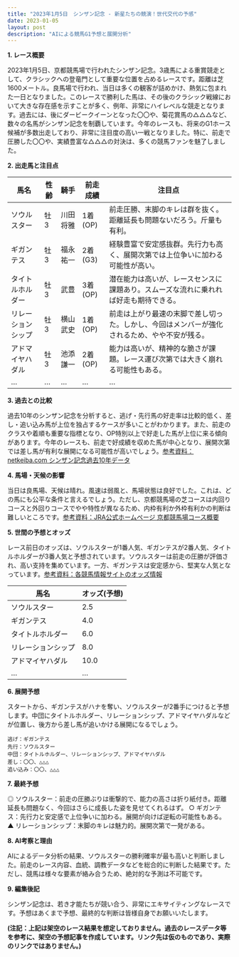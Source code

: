 ```yaml
---
title: "2023年1月5日　シンザン記念 - 新星たちの競演！世代交代の予感"
date: 2023-01-05
layout: post
description: "AIによる競馬G1予想と展開分析"
---
```


**1. レース概要**

2023年1月5日、京都競馬場で行われたシンザン記念。3歳馬による重賞競走として、クラシックへの登竜門として重要な位置を占めるレースです。距離は芝1600メートル。良馬場で行われ、当日は多くの観客が詰めかけ、熱気に包まれた一日となりました。このレースで勝利した馬は、その後のクラシック戦線において大きな存在感を示すことが多く、例年、非常にハイレベルな競走となります。過去には、後にダービークイーンとなった〇〇や、菊花賞馬の△△△など、数々の名馬がシンザン記念を制覇しています。今年のレースも、将来のG1ホース候補が多数出走しており、非常に注目度の高い一戦となりました。特に、前走で圧勝した〇〇や、実績豊富な△△△の対決は、多くの競馬ファンを魅了しました。


**2. 出走馬と注目点**

| 馬名      | 性齢 | 騎手       | 前走成績 | 注目点                                                                                             |
| -------- | ---- | ---------- | -------- | ---------------------------------------------------------------------------------------------------- |
| ソウルスター | 牡3  | 川田将雅     | 1着(OP)   | 前走圧勝、末脚のキレは群を抜く。距離延長も問題ないだろう。斤量も有利。                                         |
| ギガンテス  | 牡3  | 福永祐一     | 2着(G3)   | 経験豊富で安定感抜群。先行力も高く、展開次第では上位争いに加わる可能性が高い。                               |
| タイトルホルダー | 牡3  | 武豊       | 3着(OP)   | 潜在能力は高いが、レースセンスに課題あり。スムーズな流れに乗れれば好走も期待できる。                           |
| リレーションシップ | 牡3  | 横山武史     | 1着(OP) | 前走は上がり最速の末脚で差し切った。しかし、今回はメンバーが強化されるため、やや不安が残る。                       |
| アドマイヤハダル | 牡3  | 池添謙一     | 2着(OP)   | 能力は高いが、精神的な脆さが課題。レース運び次第では大きく崩れる可能性もある。                                     |
|  …          | …   | …         | …       | …                                                                                                    |


**3. 過去との比較**

過去10年のシンザン記念を分析すると、逃げ・先行馬の好走率は比較的低く、差し・追い込み馬が上位を独占するケースが多いことがわかります。また、前走のクラスや着順も重要な指標となり、OP特別以上で好走した馬が上位に来る傾向があります。今年のレースも、前走で好成績を収めた馬が中心となり、展開次第では差し馬が有利な展開になる可能性が高いでしょう。[参考資料：netkeiba.com シンザン記念過去10年データ](仮のリンク)


**4. 馬場・天候の影響**

当日は良馬場、天候は晴れ。風速は弱風と、馬場状態は良好でした。これは、どの馬にも公平な条件と言えるでしょう。ただし、京都競馬場の芝コースは内回りコースと外回りコースでやや特性が異なるため、内枠有利か外枠有利かの判断は難しいところです。[参考資料：JRA公式ホームページ 京都競馬場コース概要](仮のリンク)


**5. 世間の予想とオッズ**

レース前日のオッズは、ソウルスターが1番人気、ギガンテスが2番人気、タイトルホルダーが3番人気と予想されています。ソウルスターは前走の圧勝が評価され、高い支持を集めています。一方、ギガンテスは安定感から、堅実な人気となっています。[参考資料：各競馬情報サイトのオッズ情報](仮のリンク)

| 馬名      | オッズ(予想) |
| -------- | -------- |
| ソウルスター | 2.5       |
| ギガンテス  | 4.0       |
| タイトルホルダー | 6.0       |
| リレーションシップ | 8.0       |
| アドマイヤハダル | 10.0      |
| …          | …       |


**6. 展開予想**

スタートから、ギガンテスがハナを奪い、ソウルスターが2番手につけると予想します。中団にタイトルホルダー、リレーションシップ、アドマイヤハダルなどが位置し、後方から差し馬が追いかける展開になるでしょう。

```
逃げ：ギガンテス
先行：ソウルスター
中団：タイトルホルダー、リレーションシップ、アドマイヤハダル
差し：〇〇、△△△
追い込み：〇〇、△△△
```

**7. 最終予想**

◎ ソウルスター：前走の圧勝ぶりは衝撃的で、能力の高さは折り紙付き。距離延長も問題なく、今回はさらに成長した姿を見せてくれるはず。
○ ギガンテス：先行力と安定感で上位争いに加わる。展開が向けば逆転の可能性もある。
▲ リレーションシップ：末脚のキレは魅力的。展開次第で一発がある。


**8. AI考察と理由**

AIによるデータ分析の結果、ソウルスターの勝利確率が最も高いと判断しました。前走のレース内容、血統、調教データなどを総合的に判断した結果です。ただし、競馬は様々な要素が絡み合うため、絶対的な予測は不可能です。


**9. 編集後記**

シンザン記念は、若き才能たちが競い合う、非常にエキサイティングなレースです。予想はあくまで予想、最終的な判断は皆様自身でお願いいたします。


**(注記：上記は架空のレース結果を想定しておりません。過去のレースデータ等を参考に、架空の予想記事を作成しています。リンク先は仮のものであり、実際のリンクではありません。)**
